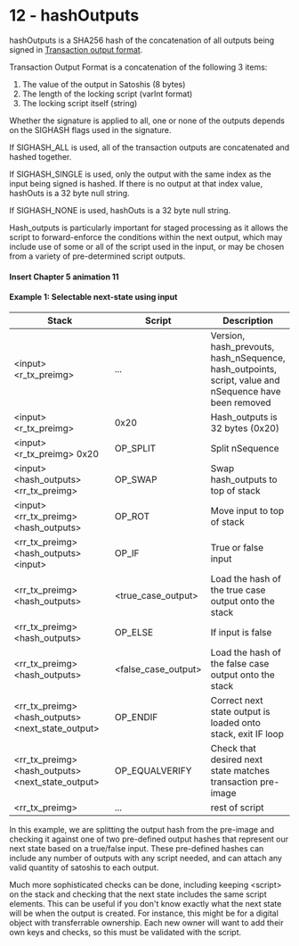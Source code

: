 # 12 - hashOutputs

hashOutputs is a SHA256 hash of the concatenation of all outputs being signed in [Transaction output format](https://wiki.bitcoinsv.io/index.php/Bitcoin_Transactions#Format_of_a_Transaction_Output).&#x20;

Transaction Output Format is a concatenation of the following 3 items:

1. The value of the output in Satoshis (8 bytes)
2. The length of the locking script (varInt format)
3. The locking script itself (string)

Whether the signature is applied to all, one or none of the outputs depends on the SIGHASH flags used in the signature.

If SIGHASH\_ALL is used, all of the transaction outputs are concatenated and hashed together.

If SIGHASH\_SINGLE is used, only the output with the same index as the input being signed is hashed. If there is no output at that index value, hashOuts is a 32 byte null string.

If SIGHASH\_NONE is used, hashOuts is a 32 byte null string.

Hash\_outputs is particularly important for staged processing as it allows the script to forward-enforce the conditions within the next output, which may include use of some or all of the script used in the input, or may be chosen from a variety of pre-determined script outputs.

#### Insert Chapter 5 animation 11

#### Example 1: Selectable next-state using input&#x20;

<table><thead><tr><th width="237.33333333333331">Stack</th><th>Script</th><th>Description</th></tr></thead><tbody><tr><td>&#x3C;input> &#x3C;r_tx_preimg></td><td>...</td><td>Version, hash_prevouts, hash_nSequence, hash_outpoints, script, value and nSequence have been removed</td></tr><tr><td>&#x3C;input> &#x3C;r_tx_preimg></td><td>0x20</td><td>Hash_outputs is 32 bytes (0x20)</td></tr><tr><td>&#x3C;input> &#x3C;r_tx_preimg> 0x20</td><td>OP_SPLIT</td><td>Split nSequence</td></tr><tr><td>&#x3C;input> &#x3C;hash_outputs> &#x3C;rr_tx_preimg></td><td>OP_SWAP</td><td>Swap hash_outputs to top of stack</td></tr><tr><td>&#x3C;input> &#x3C;rr_tx_preimg> &#x3C;hash_outputs></td><td>OP_ROT</td><td>Move input to top of stack</td></tr><tr><td>&#x3C;rr_tx_preimg> &#x3C;hash_outputs> &#x3C;input></td><td>OP_IF</td><td>True or false input</td></tr><tr><td>&#x3C;rr_tx_preimg>&#x3C;hash_outputs></td><td>&#x3C;true_case_output></td><td>Load the hash of the true case output onto the stack</td></tr><tr><td>&#x3C;rr_tx_preimg>&#x3C;hash_outputs></td><td>OP_ELSE</td><td>If input is false</td></tr><tr><td>&#x3C;rr_tx_preimg>&#x3C;hash_outputs></td><td>&#x3C;false_case_output></td><td>Load the hash of the false case output onto the stack</td></tr><tr><td>&#x3C;rr_tx_preimg> &#x3C;hash_outputs> &#x3C;next_state_output></td><td>OP_ENDIF</td><td>Correct next state output is loaded onto stack, exit IF loop</td></tr><tr><td>&#x3C;rr_tx_preimg> &#x3C;hash_outputs> &#x3C;next_state_output></td><td>OP_EQUALVERIFY</td><td>Check that desired next state matches transaction pre-image</td></tr><tr><td>&#x3C;rr_tx_preimg></td><td>...</td><td>rest of script</td></tr></tbody></table>

In this example, we are splitting the output hash from the pre-image and checking it against one of two pre-defined output hashes that represent our next state based on a true/false input. These pre-defined hashes can include any number of outputs with any script needed, and can attach any valid quantity of satoshis to each output.

Much more sophisticated checks can be done, including keeping \<script> on the stack and checking that the next state includes the same script elements. This can be useful if you don't know exactly what the next state will be when the output is created. For instance, this might be for a digital object with transferrable ownership. Each new owner will want to add their own keys and checks, so this must be validated with the script.
